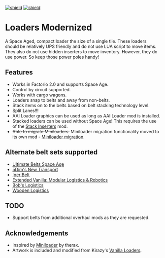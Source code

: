 [![shield](https://img.shields.io/badge/Ko--fi-Donate%20-hotpink?logo=kofi&logoColor=white)](https://ko-fi.com/M4M2LCWTH) [![shield](https://img.shields.io/badge/dynamic/json?color=orange&label=Factorio&query=downloads_count&suffix=%20downloads&url=https%3A%2F%2Fmods.factorio.com%2Fapi%2Fmods%2Floaders-modernized)](https://mods.factorio.com/mod/loaders-modernized)

# Loaders Modernized

A Space Aged, compact loader the size of a single tile.  These loaders should be relatively UPS friendly
and do not use LUA script to move items.  They also do not use hidden inserters to move inventory.  However, they
do use power.  So keep those power poles handy!

## Features

- Works in Factorio 2.0 and supports Space Age.
- Control by circuit supported.
- Works with cargo wagons.
- Loaders snap to belts and away from non-belts.
- Stack items on to the belts based on belt stacking technology level.
- Split Lanes!!!
- AAI Loader graphics can be used as long as AAI Loader mod is installed.
- Stacked loaders can be used without Space Age!  This requires the use of the [Stack Inserters](https://mods.factorio.com/mod/stack-inserters) mod.
- ~~Able to migrate Miniloaders.~~ Miniloader migration functionality moved to its own mod - [Miniloader migration](https://mods.factorio.com/mod/miniloader-migration).

## Alternate belt sets supported

- [Ultimate Belts Space Age](https://mods.factorio.com/mod/UltimateBeltsSpaceAge)
- [5Dim's New Transport](https://mods.factorio.com/mod/5dim_transport)
- [Iper Belt](https://mods.factorio.com/mod/iper-belt)
- [Extended Vanilla: Modular Logistics & Robotics](https://mods.factorio.com/mod/ev-logistics)
- [Bob's Logistics](https://mods.factorio.com/mod/boblogistics)
- [Wooden Logistics](https://mods.factorio.com/mod/wood-logistics)

## TODO

- Support belts from additional overhaul mods as they are requested.

## Acknowledgements

- Inspired by [Miniloader](https://mods.factorio.com/mod/miniloader) by therax.
- Artwork is included and modified from Kirazy's [Vanilla Loaders](https://mods.factorio.com/mod/vanilla-loaders-hd).
